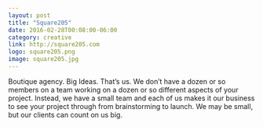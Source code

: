 ```yaml
---
layout: post
title: "Square205"
date: 2016-02-28T00:08:00-06:00
category: creative
link: http://square205.com
logo: square205.png
image: square205.jpg
---
```

Boutique agency. Big Ideas. That’s us. We don’t have a dozen or so members on a team working on a dozen or so different aspects of your project. Instead, we have a small team and each of us makes it our business to see your project through from brainstorming to launch. We may be small, but our clients can count on us big.
